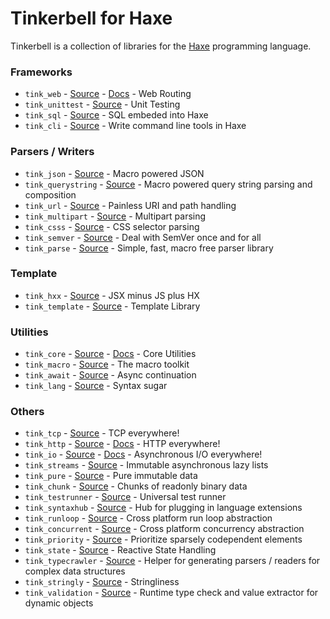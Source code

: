 # Tinkerbell for Haxe

Tinkerbell is a collection of libraries for the [Haxe](https://haxe.org/) programming language.

### Frameworks

- `tink_web` - [Source](https://github.com/haxetink/tink_web) - [Docs](https://haxetink.github.io/tink_web/) - Web Routing
- `tink_unittest` - [Source](https://github.com/haxetink/tink_unittest) - Unit Testing
- `tink_sql` - [Source](https://github.com/haxetink/tink_sql) - SQL embeded into Haxe
- `tink_cli` - [Source](https://github.com/haxetink/tink_cli) - Write command line tools in Haxe

### Parsers / Writers

- `tink_json` - [Source](https://github.com/haxetink/tink_json) - Macro powered JSON
- `tink_querystring` - [Source](https://github.com/haxetink/tink_querystring) - Macro powered query string parsing and composition
- `tink_url` - [Source](https://github.com/haxetink/tink_url) - Painless URI and path handling
- `tink_multipart` - [Source](https://github.com/haxetink/tink_multipart) - Multipart parsing
- `tink_csss` - [Source](https://github.com/haxetink/tink_csss) - CSS selector parsing
- `tink_semver` - [Source](https://github.com/haxetink/tink_semver) - Deal with SemVer once and for all
- `tink_parse` - [Source](https://github.com/haxetink/tink_parse) - Simple, fast, macro free parser library

### Template

- `tink_hxx` - [Source](https://github.com/haxetink/tink_hxx) - JSX minus JS plus HX
- `tink_template` - [Source](https://github.com/haxetink/tink_template) - Template Library

### Utilities

- `tink_core` - [Source](https://github.com/haxetink/tink_core) - [Docs](https://haxetink.github.io/tink_core/) - Core Utilities
- `tink_macro` - [Source](https://github.com/haxetink/tink_macro) - The macro toolkit
- `tink_await` - [Source](https://github.com/haxetink/tink_await) - Async continuation
- `tink_lang` - [Source](https://github.com/haxetink/tink_lang) - Syntax sugar

### Others

- `tink_tcp` - [Source](https://github.com/haxetink/tink_tcp) - TCP everywhere!
- `tink_http` - [Source](https://github.com/haxetink/tink_http) - [Docs](https://haxetink.github.io/tink_http/) - HTTP everywhere!
- `tink_io` - [Source](https://github.com/haxetink/tink_io) - [Docs](https://haxetink.github.io/tink_io/) - Asynchronous I/O everywhere!
- `tink_streams` - [Source](https://github.com/haxetink/tink_streams) - Immutable asynchronous lazy lists
- `tink_pure` - [Source](https://github.com/haxetink/tink_pure) - Pure immutable data
- `tink_chunk` - [Source](https://github.com/haxetink/tink_chunk) - Chunks of readonly binary data
- `tink_testrunner` - [Source](https://github.com/haxetink/tink_testrunner) - Universal test runner
- `tink_syntaxhub` - [Source](https://github.com/haxetink/tink_syntaxhub) - Hub for plugging in language extensions
- `tink_runloop` - [Source](https://github.com/haxetink/tink_runloop) - Cross platform run loop abstraction
- `tink_concurrent` - [Source](https://github.com/haxetink/tink_concurrent) - Cross platform concurrency abstraction
- `tink_priority` - [Source](https://github.com/haxetink/tink_priority) - Prioritize sparsely codependent elements
- `tink_state` - [Source](https://github.com/haxetink/tink_state) - Reactive State Handling
- `tink_typecrawler` - [Source](https://github.com/haxetink/tink_typecrawler) - Helper for generating parsers / readers for complex data structures
- `tink_stringly` - [Source](https://github.com/haxetink/tink_stringly) - Stringliness
- `tink_validation` - [Source](https://github.com/haxetink/tink_validation) - Runtime type check and value extractor for dynamic objects